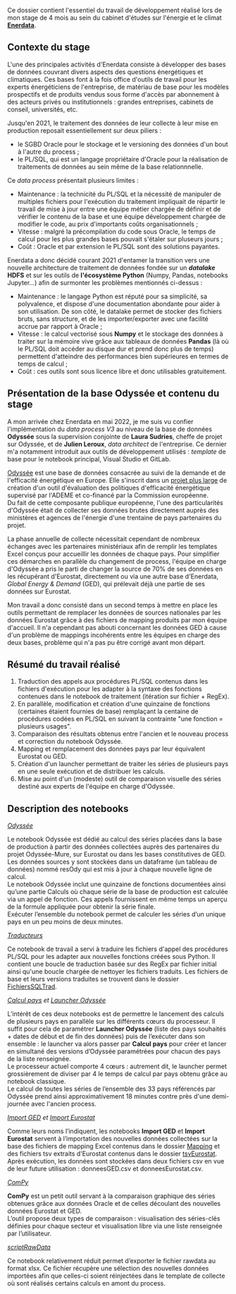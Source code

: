 Ce dossier contient l'essentiel du travail de développement réalisé lors de mon stage de 4 mois au sein du cabinet d'études sur l'énergie et le climat [__Enerdata__](https://www.enerdata.fr/).

## Contexte du stage

L'une des principales activités d'Enerdata consiste à développer des bases de données couvrant divers aspects des questions énergétiques et climatiques. Ces bases font à la fois office d'outils de travail pour les experts énergéticiens de l'entreprise, de matériau de base pour les modèles prospectifs et de produits vendus sous forme d'accès par abonnement à des acteurs privés ou institutionnels : grandes entreprises, cabinets de conseil, universités, etc.

Jusqu'en 2021, le traitement des données de leur collecte à leur mise en production reposait essentiellement sur deux piliers : 
- le SGBD Oracle pour le stockage et le versioning des données d'un bout à l'autre du process ;
- le PL/SQL, qui est un langage propriétaire d'Oracle pour la réalisation de traitements de données au sein même de la base relationnnelle.

Ce _data process_ présentait plusieurs limites :
- Maintenance : la technicité du PL/SQL et la nécessité de manipuler de multiples fichiers pour l'exécution du traitement impliquait de répartir le travail de mise à jour entre une équipe métier chargée de définir et de vérifier le contenu de la base et une équipe développement chargée de modifier le code, au prix d'importants coûts organisationnels ;
- Vitesse : malgré la précompilation du code sous Oracle, le temps de calcul pour les plus grandes bases pouvait s'étaler sur pluseurs jours ;
- Coût : Oracle et par extension le PL/SQL sont des solutions payantes.

Enerdata a donc décidé courant 2021 d'entamer la transition vers une nouvelle architecture de traitement de données fondée sur un ___datalake_ HDFS__ et sur les outils de __l'écosystème Python__ (Numpy, Pandas, notebooks Jupyter...) afin de surmonter les problèmes mentionnés ci-dessus :
- Maintenance : le langage Python est réputé pour sa simplicité, sa polyvalence, et dispose d'une documentation abondante pour aider à son utilisation. De son côté, le datalake permet de stocker des fichiers bruts, sans structure, et de les importer/exporter avec une facilité accrue par rapport à Oracle ;
- Vitesse : le calcul vectorisé sous __Numpy__ et le stockage des données à traiter sur la mémoire vive grâce aux tableaux de données __Pandas__ (là où le PL/SQL doit accéder au disque dur et prend donc plus de temps) permettent d'atteindre des performances bien supérieures en termes de temps de calcul ;
- Coût : ces outils sont sous licence libre et donc utilisables gratuitement.

## Présentation de la base Odyssée et contenu du stage

A mon arrivée chez Enerdata en mai 2022, je me suis vu confier l'implémentation du _data process V3_ au niveau de la base de données __Odyssée__ sous la supervision conjointe de __Laura Sudries__, cheffe de projet sur Odyssée, et de __Julien Leroux__, _data architect_ de l'entreprise. Ce dernier m'a notamment introduit aux outils de développement utilisés : _template_ de base pour le notebook principal, Visual Studio et GitLab.

[Odyssée](https://www.enerdata.fr/research/demande-energetique-mondiale-enerdemand.html) est une base de données consacrée au suivi de la demande et de l'efficacité énergétique en Europe. Elle s'inscrit dans un [projet plus large](https://www.odyssee-mure.eu/project.html) de création d'un outil d'évaluation des politiques d'efficacité énergétique supervisé par l'ADEME et co-financé par la Commission européenne. <br>
Du fait de cette composante publique européenne, l'une des particularités d'Odyssée était de collecter ses données brutes directement auprès des ministères et agences de l'énergie d'une trentaine de pays partenaires du projet.

La phase annuelle de collecte nécessitait cependant de nombreux échanges avec les partenaires ministériaux afin de remplir les templates Excel conçus pour accueillir les données de chaque pays. Pour simplifier ces démarches en parallèle du changement de process, l'équipe en charge d'Odyssée a pris le parti de changer la source de 70% de ses données en les récupérant d'Eurostat, directement ou via une autre base d'Enerdata, _Global Energy & Demand_ (GED), qui prélevait déjà une partie de ses données sur Eurostat.

Mon travail a donc consisté dans un second temps à mettre en place les outils permettant de remplacer les données de sources nationales par les données Eurostat grâce à des fichiers de mapping produits par mon équipe d'accueil. Il n'a cependant pas abouti concernant les données GED à cause d'un problème de mappings incohérents entre les équipes en charge des deux bases, problème qui n'a pas pu être corrigé avant mon départ.

## Résumé du travail réalisé

1) Traduction des appels aux procédures PL/SQL contenus dans les fichiers d'exécution pour les adapter à la syntaxe des fonctions contenues dans le notebook de traitement (itération sur fichier + RegEx).
2) En parallèle, modification et création d'une quinzaine de fonctions (certaines étaient fournies de base) remplaçant la centaine de procédures codées en PL/SQL en suivant la contrainte "une fonction = plusieurs usages".
3) Comparaison des résultats obtenus entre l'ancien et le nouveau process et correction du notebook Odyssée.
4) Mapping et remplacement des données pays par leur équivalent Eurostat ou GED. 
6) Création d'un launcher permettant de traiter les séries de plusieurs pays en une seule exécution et de distribuer les calculs.
7) Mise au point d'un (modeste) outil de comparaison visuelle des séries destiné aux experts de l'équipe en charge d'Odyssée.

## Description des notebooks

[_Odyssée_](https://github.com/Tim-De-Decker/Stage_Enerdata/blob/main/Odyss%C3%A9e.ipynb)

Le notebook Odyssée est dédié au calcul des séries placées dans la base de production à partir des données collectées auprès des partenaires du projet Odyssée-Mure, sur Eurostat ou dans les bases constitutives de GED. <br>
Les données sources y sont stockées dans un dataframe (un tableau de données) nommé resOdy qui est mis à jour à chaque nouvelle ligne de calcul. <br>
Le notebook Odyssée inclut une quinzaine de fonctions documentées ainsi qu’une partie Calculs où chaque série de la base de production est calculée via un appel de fonction. Ces appels fournissent en même temps un aperçu de la formule appliquée pour obtenir la série finale. <br>
Exécuter l’ensemble du notebook permet de calculer les séries d’un unique pays en un peu moins de deux minutes.

[_Traducteurs_](https://github.com/Tim-De-Decker/Stage_Enerdata/blob/main/Odyss%C3%A9e.ipynb)

Ce notebook de travail a servi à traduire les fichiers d'appel des procédures PL/SQL pour les adapter aux nouvelles fonctions créées sous Python. Il contient une boucle de traduction basée sur des RegEx par fichier initial ainsi qu'une boucle chargée de nettoyer les fichiers traduits. Les fichiers de base et leurs versions traduites se trouvent dans le dossier [FichiersSQLTrad](https://github.com/Tim-De-Decker/Stage_Enerdata/tree/main/FichiersSQLTrad).

_[Calcul pays](https://github.com/Tim-De-Decker/Stage_Enerdata/blob/main/Calcul%20pays.ipynb) et [Launcher Odyssée](https://github.com/Tim-De-Decker/Stage_Enerdata/blob/main/Launcher%20Odyssee.ipynb)_

L’intérêt de ces deux notebooks est de permettre le lancement des calculs de plusieurs pays en parallèle sur les différents cœurs du processeur. Il suffit pour cela de paramétrer __Launcher Odyssée__ (liste des pays souhaités + dates de début et de fin des données) puis de l’exécuter dans son ensemble : le launcher va alors passer par __Calcul pays__ pour créer et lancer en simultané des versions d’Odyssée paramétrées pour chacun des pays de la liste renseignée.<br>
Le processeur actuel comporte 4 cœurs : autrement dit, le launcher permet grossièrement de diviser par 4 le temps de calcul par pays obtenu grâce au notebook classique. <br>
Le calcul de toutes les séries de l’ensemble des 33 pays référencés par Odyssée prend ainsi approximativement 18 minutes contre près d'une demi-journée avec l'ancien process.

_[Import GED](https://github.com/Tim-De-Decker/Stage_Enerdata/blob/main/Import%20GED.ipynb) et [Import Eurostat](https://github.com/Tim-De-Decker/Stage_Enerdata/blob/main/Import%20Eurostat.ipynb)_

Comme leurs noms l’indiquent, les notebooks __Import GED__ et __Import Eurostat__ servent à l’importation des nouvelles données collectées sur la base des fichiers de mapping Excel contenus dans le dossier [Mapping](https://github.com/Tim-De-Decker/Stage_Enerdata/tree/main/Mapping) et des fichiers tsv extraits d'Eurostat contenus dans le dossier [tsvEurostat](https://github.com/Tim-De-Decker/Stage_Enerdata/tree/main/tsvEurostat). <br>
Après exécution, les données sont stockées dans deux fichiers csv en vue de leur future utilisation : donneesGED.csv et donneesEurostat.csv.

_[ComPy](https://github.com/Tim-De-Decker/Stage_Enerdata/blob/main/ComPy.ipynb)_

__ComPy__ est un petit outil servant à la comparaison graphique des séries obtenues grâce aux données Oracle et de celles découlant des nouvelles données Eurostat et GED. <br>
L’outil propose deux types de comparaison : visualisation des séries-clés définies pour chaque secteur et visualisation libre via une liste renseignée par l’utilisateur.

_[scriptRawData](https://github.com/Tim-De-Decker/Stage_Enerdata/blob/main/scriptRawData.ipynb)_

Ce notebook relativement réduit permet d’exporter le fichier rawdata au format xlsx. Ce fichier récupère une sélection des nouvelles données importées afin que celles-ci soient réinjectées dans le template de collecte où sont réalisés certains calculs en amont du process.
